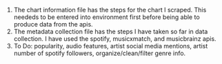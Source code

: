 1. The chart information file has the steps for the chart I scraped. This neededs to be entered into environment first before being able to produce data from the apis. 
2. The metadata collection file has the steps I have taken so far in data collection. I have used the spotify, musicxmatch, and musicbrainz apis. 
3. To Do: popularity, audio features, artist social media mentions, artist number of spotify followers, organize/clean/filter genre info. 
